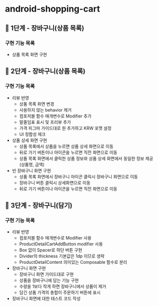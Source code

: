 # android-shopping-cart

## 🚀 1단계 - 장바구니(상품 목록)

### 구현 기능 목록
- 상품 목록 화면 구현

## 🚀 2단계 - 장바구니(상품 목록)

### 구현 기능 목록
- 리뷰 반영 
  - 상품 목록 화면 변경 
  - 사용하지 않는 behavior 제거
  - 컴포저블 함수 매개변수로 Modifier 추가
  - 말줄임표 표시 및 프리뷰 추가
  - 가격 피그마 가이드대로 원 추가하고 KRW 포맷 설정
  - UI 정합성 체크
- 상품 상세 화면 구현
  - 상품 목록에서 상품을 누르면 상품 상세 화면으로 이동
  - 뒤로 가기 버튼이나 아이콘을 누르면 직전 화면으로 이동
  - 상품 목록 화면에서 클릭한 상품 정보와 상품 상세 화면에서 동일한 정보 제공 (상품명, 금액)
- 빈 장바구니 화면 구현
  - 상품 목록 화면에서 장바구니 아이콘 클릭시 장바구니 화면으로 이동
  - 장바구니 버튼 클릭시 상세화면으로 이동
  - 뒤로 가기 버튼이나 아이콘을 누르면 직전 화면으로 이동

## 🚀 3단계 - 장바구니(담기)

### 구현 기능 목록
- 리뷰 반영
  - 컴포저블 함수 매개변수로 Modifier 사용
  - ProductDetailCartAddButton modifier 사용
  - Box 없이 Spacer로 하단 버튼 구현
  - Divider의 thickness 기본값은 1dp 이므로 생략
  - ProductDetailContent 의미있는 Composable 함수로 분리
- 장바구니 화면 구현
  - 장바구니 화면 가이드대로 구현
  - 상품을 장바구니에 담는 기능 구현
  - 수량을 1보다 작게 하면 장바구니에서 상품이 제거 
  - 담긴 상품 가격의 총합이 주문하기 버튼에 표시 
- 장바구니 화면에 대한 테스트 코드 작성
